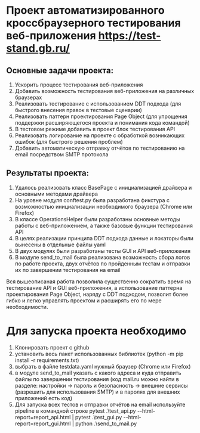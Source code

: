 # Проект автоматизированного кроссбраузерного тестирования веб-приложения https://test-stand.gb.ru/
## Основные задачи проекта:
1. Ускорить процесс тестирования веб-приложения
2. Добавить возможность тестирования веб-приложения на различных браузерах 
3. Реализовать тестирование с использованием DDT подхода (для быстрого внесения правок в тестовые сценарии)
4. Реализовать паттерн проектирования Page Object (для упрощения поддержки расширяющегося проекта и понимания кода командой)
5. В тестовом режиме добавить в проект блок тестирования API
6. Реализовать логирование на проекте с обработкой возникающих ошибок (для быстрого решения проблем)
7. Добавить автоматическую отправку отчётов по тестированию на email посредством SMTP протокола
## Результаты проекта:
1. Удалось реализовать класс BasePage с инициализацией драйвера и основными методами драйвера
2. На уровне модуля conftest.py была разработана фикстура с возможностью инициализации необходимого браузера (Chrome или Firefox)
3. В классе OperationsHelper были разработаны основные методы работы с веб-приложением, а также базовые функции тестирования API
4. В целях реализации принципа DDT подхода данные и локаторы были вынесены в отдельные файлы yaml
5. В двух модулях были разработаны тесты GUI и API веб-приложения
6. В модуле send_to_mail была реализована возможность сбора логов по работе проекта, двух отчётов по пройденным тестам и отправки их по завершении тестирования на email

Вся вышеописаная работа позволила существенно сократить время на тестирование API и GUI веб-приложения, а использование паттерна проектирования Page Object, наряду с DDT подходом, позволит более гибко и легко управлять проектом и расширять его по мере необходимости.

# Для запуска проекта необходимо
1. Клонировать проект с github
2. установить весь пакет использованных библиотек (python -m pip install -r requirements.txt)
3. выбрать в файле testdata.yaml нужный браузер (Chrome или Firefox)
4. в модуле send_to_mail указать с какого адреса и куда отправить файлы по завершении тестирования (код mail.ru можно найти в разделе: настройки -> пароль и безопасность -> внешние сервисы (разрешить для использования SMTP) и в паролях для внешних приложений есть код)
5. Для запуска всех тестов и отправки отчётов на email используйте pipeline в командной строке
  pytest .\test_api.py --html-report=report_api.html | pytest .\test_gui.py --html-report=report_gui.html | python .\send_to_mail.py
